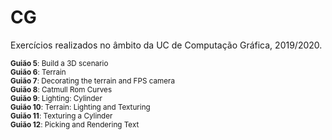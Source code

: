 # CG

Exercícios realizados no âmbito da UC de Computação Gráfica, 2019/2020.

<sub> **Guião 5**: Build a 3D scenario </sub> \
<sub> **Guião 6**: Terrain </sub> \
<sub> **Guião 7**: Decorating the terrain and FPS camera </sub> \
<sub> **Guião 8**: Catmull Rom Curves </sub> \
<sub> **Guião 9**: Lighting: Cylinder </sub> \
<sub> **Guião 10**: Terrain: Lighting and Texturing </sub> \
<sub> **Guião 11**: Texturing a Cylinder </sub> \
<sub> **Guião 12**: Picking and Rendering Text </sub>
